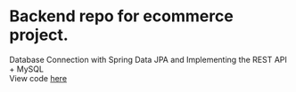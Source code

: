 # Backend repo for ecommerce project. 
Database Connection with Spring Data JPA and Implementing the REST API + MySQL <br>
View code <a href="https://github.com/txlocnguyen/jfs-ecommerce-backend/tree/main/src/main/java/com/jfs/ecommerce">here</a>
